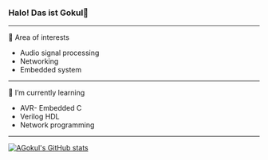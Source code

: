 ### Halo! Das ist Gokul👋

***


 🔭 Area of interests <br />
  + Audio signal processing <br />
  + Networking <br />
  + Embedded system <br />
***
 🌱 I’m currently learning  <br />
  + AVR- Embedded C <br />
  + Verilog HDL <br />
  + Network programming <br />
 ***
 [![AGokul's GitHub stats](https://github-readme-stats.vercel.app/api?username=gokulbalaG&show_icons=true&theme=monokai)](https://github.com/gokulbalaG/github-readme-stats)

<!-- - 👯 I’m looking to collaborate on ... 
- 🤔 I’m looking for help with ... 
- 💬 Ask me about ... -->
<!-- 📫 How to reach me: gokulbalaji.sjce@gmail.com
***
😄 Pronouns: His/Bruder
***
⚡ Fun fact: Me get random ideas doing random stuffs -->
<!-- -->

